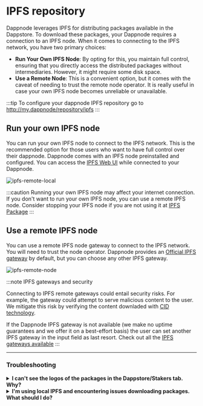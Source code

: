 # IPFS repository

Dappnode leverages IPFS for distributing packages available in the Dappstore. To download these packages, your Dappnode requires a connection to an IPFS node. When it comes to connecting to the IPFS network, you have two primary choices:

- **Run Your Own IPFS Node**: By opting for this, you maintain full control, ensuring that you directly access the distributed packages without intermediaries. However, it might require some disk space.
- **Use a Remote Node**: This is a convenient option, but it comes with the caveat of needing to trust the remote node operator. It is really useful in case your own IPFS node becomes unreliable or unavailable.

:::tip
To configure your dappnode IPFS repository go to http://my.dappnode/repository/ipfs
:::

## Run your own IPFS node

You can run your own IPFS node to connect to the IPFS network. This is the recommended option for those users who want to have full control over their dappnode. Dappnode comes with an IPFS node preinstalled and configured. You can access the [IPFS Web UI](http://ipfs.dappnode:5001/webui) while connected to your Dappnode.

![ipfs-remote-local](/img/repository-ipfs-local.png)

:::caution
Running your own IPFS node may affect your internet connection. If you don't want to run your own IPFS node, you can use a remote IPFS node. Consider stopping your IPFS node if you are not using it at [IPFS Package](http://my.dappnode/packages/system/ipfs.dnp.dappnode.eth/info)
:::

## Use a remote IPFS node

You can use a remote IPFS node gateway to connect to the IPFS network. You will need to trust the node operator. Dappnode provides an [Official IPFS gateway](https://gateway.ipfs.dappnode.io) by default, but you can choose any other IPFS gateway.

![ipfs-remote-node](/img/repository-ipfs-remote.png)

:::note IPFS gateways and security

Connecting to IPFS remote gateways could entail security risks. For example, the gateway could attempt to serve malicious content to the user. We mitigate this risk by verifying the content downladed with [CID technology](https://docs.ipfs.io/concepts/content-addressing/).

If the Dappnode IPFS gateway is not available (we make no uptime guarantees and we offer it on a best-effort basis) the user can set another IPFS gateway in the input field as last resort. Check out all the [IPFS gateways available](https://ipfs.github.io/public-gateway-checker/)
:::

<hr />

### Troubleshooting

<details>
<summary><b>I can't see the logos of the packages in the Dappstore/Stakers tab. Why?</b></summary>
<p>

This might be related to an issue with IPFS. Try the following solutions:

1. **IPFS Mode**:

   - Navigate to the [repository](http://my.dappnode/repository/ipfs).
   - Toggle between `local` and `remote` IPFS modes to see which one works.

2. **IPFS Package Status**:

   - If your IPFS mode is set to `local`, ensure that the IPFS package is running.
   - Visit [IPFS Package](http://my.dappnode/packages/system/ipfs.dnp.dappnode.eth/info) to verify its status and click on "Start" if it is stopped.
   - If it's restarting, consider updating the IPFS package to its latest version. Post update, remove its volumes to address any potential database migration issues.

3. **Gateway Validity**:
   - For `remote` IPFS mode, make sure the gateway URL in the [repository](http://my.dappnode/repository/ipfs) is correct.

</p>
</details>

<details>
<summary><b>I'm using local IPFS and encountering issues downloading packages. What should I do?</b></summary>
<p>

This could arise from various factors:

1. **Internet Connection**:

   - Your connection might be unstable. Consider switching your IPFS node mode to `lowpower` by accessing [IPFS config](http://my.dappnode/packages/system/ipfs.dnp.dappnode.eth/config).

2. **Disk Space**:

   - Your local IPFS node might be out of storage.
   - Clear the storage by opting for "Remove volumes" at [IPFS package info](http://my.dappnode/packages/system/ipfs.dnp.dappnode.eth/info).

3. **Dappnode Official Gateway as Peer**:

   - Ensure that the Dappnode Official Gateway is added as a peer to your local IPFS.
   - You can add it directly by clicking [here](http://my.dappnode/system/add-ipfs-peer/%2Fdns4%2Fipfs.dappnode.io%2Ftcp%2F4001%2Fipfs%2FQmfB6dT5zxUq1BXiXisgcZKYkvjywdDYBK5keRaqDKH633).

**Tip**: If these solutions don't resolve the issue, switch to the `remote IPFS mode` at [IPFS repository](http://my.dappnode/repository/ipfs).

</p>
</details>

